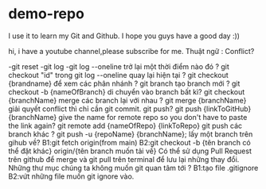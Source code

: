 # demo-repo
I use it to learn my Git and Github.
I hope you guys have a good day :))

hi, i have a youtube channel,please subscribe for me.
Thuật ngữ :
Conflict?

-git reset
-git log
-git log --oneline
trở lại một thời điểm nào đó ? git checkout "id" trong git log --oneline
quay lại hiện tại ? git checkout {brandname}
để xem các phân nhánh ? git branch
tạo branch mới ? git checkout -b {nameOfBranch}
di chuyển vào branch bất kì? git checkout {branchName}
merge các branch lại với nhau ? git merge {branchName}
giải quyết conflict thì chỉ cần git commit.
git push? git push {linkToGitHub} {branchName}
give the name for remote repo so you don't have to paste the link again? git remote add {nameOfRepo} {linkToRepo}
git push các branch khác ? git push -u {repoName} {branchName};
lấy một branch trên gihub về? B1:git fetch origin(from main) B2:git checkout -b {tên branch có thể đặt khác} origin/{tên branch muốn tải về}
Có thể sử dụng Pull Request trên github để merge và git pull trên terminal để lưu lại những thay đổi.
Những thư mục chúng ta không muốn git quan tâm tới ? B1:tạo file .gitignore B2:vứt những file muốn git ignore vào.